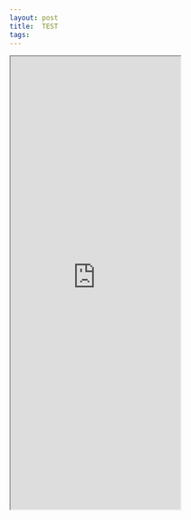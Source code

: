 ```yaml
---
layout: post
title:  TEST
tags: 
---
```


<iframe  src="https://prezi.com/view/2ffFEmO4rAKvlHGksnVn/" height = 800 px></iframe>

